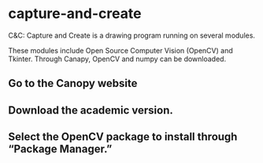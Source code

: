 # capture-and-create

C&C: Capture and Create is a drawing program running on several modules.


These modules include Open Source Computer Vision (OpenCV) and Tkinter.
Through Canapy, OpenCV and numpy can be downloaded.

## Go to the Canopy website

## Download the academic version.

## Select the OpenCV package to install through “Package Manager.”
